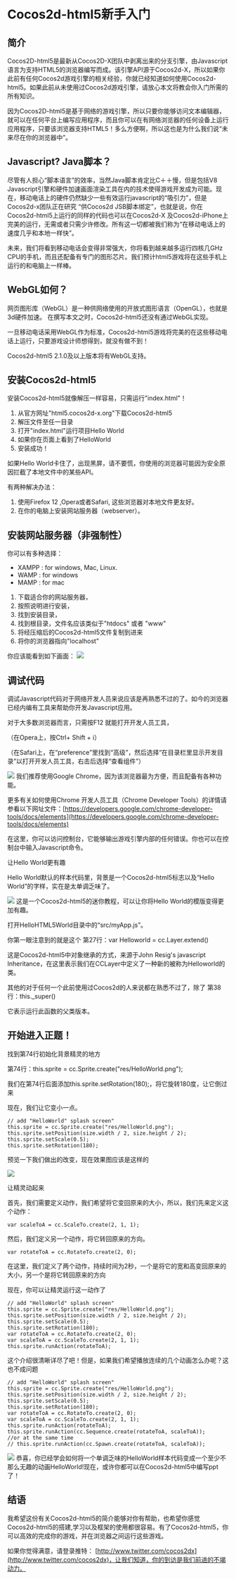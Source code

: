 # Cocos2d-html5新手入门## 简介Cocos2D-html5是最新从Cocos2D-X团队中剥离出来的分支引擎，由Javascript语言为支持HTML5的浏览器编写而成。该引擎API源于Cocos2d-X，所以如果你此前有任何Cocos2d游戏引擎的相关经验，你就已经知道如何使用Cocos2d-html5。如果此前从未使用过Cocos2d游戏引擎，请放心本文将教会你入门所需的所有知识。因为Cocos2D-html5是基于网络的游戏引擎，所以只要你能够访问文本编辑器，就可以在任何平台上编写应用程序，而且你可以在有网络浏览器的任何设备上运行应用程序，只要该浏览器支持HTML5！多么方便啊，所以这也是为什么我们说“未来尽在你的浏览器中”。## Javascript? Java脚本？尽管有人担心“脚本语言”的效率，当然Java脚本肯定比C＋＋慢，但是包括V8 Javascript引擎和硬件加速画面渲染工具在内的技术使得游戏开发成为可能。现在，移动电话上的硬件仍然缺少一些有效运行javascript的“吸引力”，但是Cocos2d-x团队正在研究 “供Cocos2d JSB脚本绑定”，也就是说，你在Cocos2d-html5上运行的同样的代码也可以在Cocos2d-X 及Cocos2d-iPhone上完美的运行，无需或者只需少许修改。所有这一切都被我们称为“在移动电话上的速度几乎和本地一样快”。未来，我们将看到移动电话会变得非常强大，你将看到越来越多运行四核几GHz CPU的手机，而且还配备有专门的图形芯片。我们预计html5游戏将在这些手机上运行的和电脑上一样棒。## WebGL如何？网页图形库（WebGL）是一种供网络使用的开放式图形语言（OpenGL），也就是3d硬件加速。在撰写本文之时，Cocos2d-html5还没有通过WebGL实现。一旦移动电话采用WebGL作为标准，Cocos2d-html5游戏将完美的在这些移动电话上运行，只要游戏设计师想得到，就没有做不到！Cocos2d-html5 2.1.0及以上版本将有WebGL支持。## 安装Cocos2d-html5安装Cocos2d-html5就像解压一样容易，只需运行"index.html"！1. 从官方网址"html5.cocos2d-x.org"下载Cocos2d-html52. 解压文件至任一目录3. 打开"index.html"运行项目Hello World4. 如果你在页面上看到了HelloWorld5. 安装成功！如果Hello World卡住了，出现黑屏，请不要慌，你使用的浏览器可能因为安全原因拦截了本地文件中的某些API。有两种解决办法：1. 使用Firefox 12 ,Opera或者Safari, 这些浏览器对本地文件更友好。2. 在你的电脑上安装网站服务器（webserver）。## 安装网站服务器（非强制性）你可以有多种选择：   - XAMPP : for windows, Mac, Linux.   - WAMP : for windows   - MAMP : for mac1. 下载适合你的网站服务器，2. 按照说明进行安装，3. 找到安装目录，4. 找到根目录，文件名应该类似于"htdocs" 或者 "www"5. 将经压缩后的Cocos2d-html5文件复制到进来6. 将你的浏览器指向"localhost"你应该能看到如下画面：![](./res/helloworld.png)## 调试代码调试Javascript代码对于网络开发人员来说应该是再熟悉不过的了。如今的浏览器已经内编有工具来帮助你开发Javascript应用。对于大多数浏览器而言，只需按F12 就能打开开发人员工具，（在Opera上，按Ctrl+ Shift + i）（在Safari上，在“preference”里找到“高级”，然后选择“在目录栏里显示开发目录”以打开开发人员工具，右击后选择“查看组件”）![](./res/dev.png)我们推荐使用Google Chrome，因为该浏览器最为方便，而且配备有各种功能。更多有关如何使用Chrome 开发人员工具（Chrome Developer Tools）的详情请参看以下网址文件：[https://developers.google.com/chrome-developer-tools/docs/elements](https://developers.google.com/chrome-developer-tools/docs/elements) 在这里，你可以访问控制台，它能够输出游戏引擎内部的任何错误。你也可以在控制台中输入Javascript命令。让Hello World更有趣Hello World默认的样本代码里，背景是一个Cocos2d-html5标志以及“Hello World”的字样，实在是太单调乏味了。![](./res/hellotest.png)这是一个Cocos2d-html5的迷你教程，可以让你将Hello World的模版变得更加有趣。打开HelloHTML5World目录中的“src/myApp.js”。你第一眼注意到的就是这个第27行：var Helloworld = cc.Layer.extend() 这是Cocos2d-html5中对象继承的方式，来源于John Resig's javascript Inheritance，在这里表示我们在CCLayer中定义了一种新的被称为Helloworld的类。其他的对于任何一个此前使用过Cocos2d的人来说都在熟悉不过了，除了第38行：this._super() 它表示运行此函数的父类版本。## 开始进入正题！找到第74行初始化背景精灵的地方第74行：this.sprite = cc.Sprite.create("res/HelloWorld.png");我们在第74行后面添加this.sprite.setRotation(180);，将它旋转180度，让它倒过来现在，我们让它变小一点。```// add "HelloWorld" splash screen" this.sprite = cc.Sprite.create("res/HelloWorld.png");this.sprite.setPosition(size.width / 2, size.height / 2);this.sprite.setScale(0.5);this.sprite.setRotation(180);```预览一下我们做出的改变，现在效果图应该是这样的![](./res/effect.png)让精灵动起来首先，我们需要定义动作，我们希望将它变回原来的大小，所以，我们先来定义这个动作：```var scaleToA = cc.ScaleTo.create(2, 1, 1); ```然后，我们定义另一个动作，将它转回原来的方向。```var rotateToA = cc.RotateTo.create(2, 0);```在这里，我们定义了两个动作，持续时间为2秒，一个是将它的宽和高变回原来的大小，另一个是将它转回原来的方向现在，你可以让精灵运行这一动作了```// add "HelloWorld" splash screen" this.sprite = cc.Sprite.create("res/HelloWorld.png");this.sprite.setPosition(size.width / 2, size.height / 2);this.sprite.setScale(0.5);this.sprite.setRotation(180);var rotateToA = cc.RotateTo.create(2, 0);var scaleToA = cc.ScaleTo.create(2, 1, 1);this.sprite.runAction(rotateToA);```这个介绍很清晰详尽了吧！但是，如果我们希望播放连续的几个动画怎么办呢？这也不成问题```// add "HelloWorld" splash screen" this.sprite = cc.Sprite.create("res/HelloWorld.png");this.sprite.setPosition(size.width / 2, size.height / 2);this.sprite.setScale(0.5);this.sprite.setRotation(180);var rotateToA = cc.RotateTo.create(2, 0);var scaleToA = cc.ScaleTo.create(2, 1, 1);this.sprite.runAction(rotateToA);this.sprite.runAction(cc.Sequence.create(rotateToA, scaleToA));//or at the same time// this.sprite.runAction(cc.Spawn.create(rotateToA, scaleToA));```![](./res/sample.png)恭喜，你已经学会如何将一个单调乏味的HelloWorld样本代码变成一个至少不那么无趣的动画HelloWorld!现在，或许你都可以在Cocos2d-html5中编写ppt了！## 结语我希望这份有关Cocos2d-html5的简介能够对你有帮助，也希望你感觉Cocos2d-html5的搭建,学习以及框架的使用都很容易。有了Cocos2d-html5，你可以高效的完成你的游戏，并在浏览器之间运行这些游戏。如果你觉得满意，请登录推特： [http://www.twitter.com/cocos2dx](http://www.twitter.com/cocos2dx)，让我们知道，你的到访是我们前进的不竭动力。